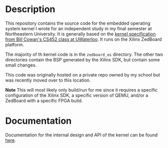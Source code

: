 # Description
This repository contains the source code for the embedded operating system kernel I wrote for an independent study in my final semester
at Northeastern University. It is generally based on the [kernel specification from Bill Cowan's CS452 class at UWaterloo](http://www.cgl.uwaterloo.ca/wmcowan/teaching/cs452/w15/assignments/index.html). It runs on the Xilinx ZedBoard platform. 

The majority of th kernel code is in the `zedboard_os` directory. The other two directories contain the BSP generated
by the Xilinx SDK, but contain some small changes.

This code was originally hosted on a private repo owned by my school but was recently moved over to this location.

**Note** This will most likely only build/run for me since it requires a specific configuration of the Xilinx SDK, a
specific version of QEMU, and/or a ZedBoard with a specific FPGA build.

# Documentation
Documentation for the internal design and API of the kernel can be found [here](https://docs.google.com/document/d/18sXmxzo7YyZr7R91Oic_56EAQsgoXOu1wLV_5C1wiNw/edit?usp=sharing).
